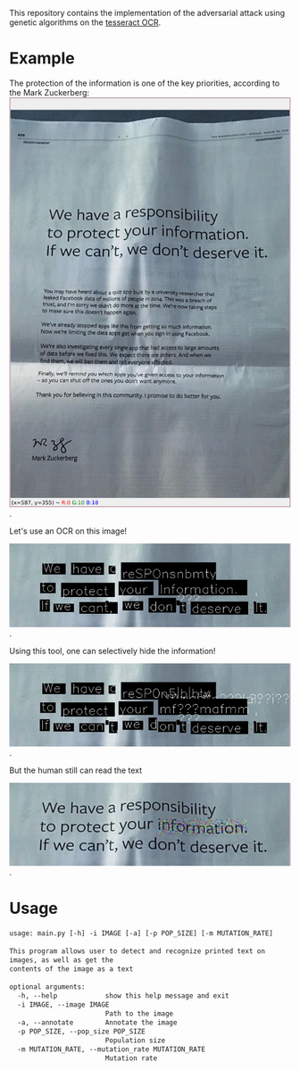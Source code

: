 This repository contains the implementation of the adversarial attack using
genetic algorithms on the [tesseract OCR](https://github.com/tesseract-ocr/tesseract).

# Example
The protection of the information is one of the key priorities, according to the
Mark Zuckerberg:
![alt text for screen readers](./examples/unnamed.png "Example of the text").

Let's use an OCR on this image!

![alt text for screen readers](./examples/unnamed1_cropped.png "Example of the text").

Using this tool, one can selectively hide the information!

![alt text for screen readers](./examples/unnamed2_cropped.png "Example of the text").

But the human still can read the text

![alt text for screen readers](./examples/unnamed3_cropped.png "Example of the text").

# Usage
```
usage: main.py [-h] -i IMAGE [-a] [-p POP_SIZE] [-m MUTATION_RATE]

This program allows user to detect and recognize printed text on images, as well as get the
contents of the image as a text

optional arguments:
  -h, --help            show this help message and exit
  -i IMAGE, --image IMAGE
                        Path to the image
  -a, --annotate        Annotate the image
  -p POP_SIZE, --pop_size POP_SIZE
                        Population size
  -m MUTATION_RATE, --mutation_rate MUTATION_RATE
                        Mutation rate
```
